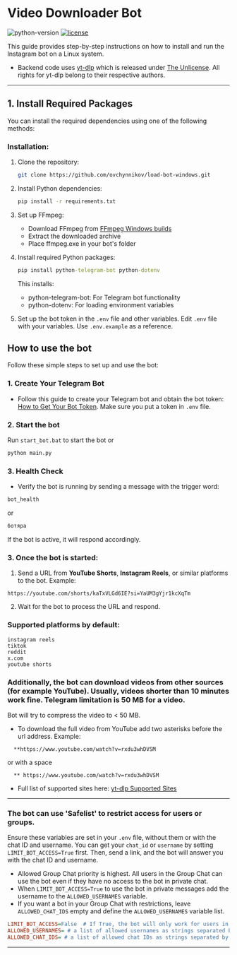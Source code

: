 # Video Downloader Bot

![python-version](https://img.shields.io/badge/python-3.9_|_3.10_|_3.11_|_3.12_|_3.13-blue.svg)
[![license](https://img.shields.io/badge/License-MIT-blue.svg)](LICENSE)

This guide provides step-by-step instructions on how to install and run the Instagram bot on a Linux system.
- Backend code uses [yt-dlp](https://github.com/yt-dlp/yt-dlp) which is released under [The Unlicense](https://unlicense.org/). All rights for yt-dlp belong to their respective authors. 
---

## 1. Install Required Packages

You can install the required dependencies using one of the following methods:

### Installation:

1. Clone the repository:
   ```sh
   git clone https://github.com/ovchynnikov/load-bot-windows.git
   ```

2. Install Python dependencies:
   ```bash
   pip install -r requirements.txt
   ```

3. Set up FFmpeg:
   - Download FFmpeg from [FFmpeg Windows builds](https://www.ffmpeg.org/download.html#build-windows)
   - Extract the downloaded archive
   - Place ffmpeg.exe in your bot's folder

4. Install required Python packages:
   ```cmd
   pip install python-telegram-bot python-dotenv
   ```
   This installs:
   - python-telegram-bot: For Telegram bot functionality 
   - python-dotenv: For loading environment variables

5. Set up the bot token in the `.env` file and other variables.
  Edit `.env` file with your variables. Use `.env.example` as a reference.

## How to use the bot

Follow these simple steps to set up and use the bot:

### 1. Create Your Telegram Bot
- Follow this guide to create your Telegram bot and obtain the bot token:  
  [How to Get Your Bot Token](https://www.freecodecamp.org/news/how-to-create-a-telegram-bot-using-python/).
  Make sure you put a token in `.env` file.

### 2. Start the bot
Run `start_bot.bat` to start the bot
or 
```cmd
python main.py
```

### 3. Health Check
- Verify the bot is running by sending a message with the trigger word:
```sh
bot_health
```
or
```sh
ботяра
```

If the bot is active, it will respond accordingly.

### 3. Once the bot is started:
  1. Send a URL from **YouTube Shorts**, **Instagram Reels**, or similar platforms to the bot.
  Example:
  ```
  https://youtube.com/shorts/kaTxVLGd6IE?si=YaUM3gYjr1kcXqTm
  ```
  2. Wait for the bot to process the URL and respond.

### Supported platforms by default:
   ```
   instagram reels
   tiktok
   reddit
   x.com
   youtube shorts
   ```

### Additionally, the bot can download videos from other sources (for example YouTube). Usually, videos shorter than 10 minutes work fine. Telegram limitation is 50 MB for a video.
Bot will try to compress the video to < 50 MB.

- To download the full video from YouTube add two asterisks before the url address.
Example:
```
  **https://www.youtube.com/watch?v=rxdu3whDVSM
```
or with a space
```
  ** https://www.youtube.com/watch?v=rxdu3whDVSM
``` 

- Full list of supported sites here: [yt-dlp Supported Sites](https://github.com/yt-dlp/yt-dlp/blob/master/supportedsites.md)
---
### The bot can use 'Safelist' to restrict access for users or groups.
Ensure these variables are set in your `.env` file, without them or with the chat ID and username.
You can get your `chat_id` or `username` by setting `LIMIT_BOT_ACCESS=True` first. Then, send a link, and the bot will answer you with the chat ID and username.
- Allowed Group Chat priority is highest. All users in the Group Chat can use the bot even if they have no access to the bot in private chat.
- When `LIMIT_BOT_ACCESS=True` to use the bot in private messages add the username to the `ALLOWED_USERNAMES` variable.
- If you want a bot in your Group Chat with restrictions, leave `ALLOWED_CHAT_IDS` empty and define the `ALLOWED_USERNAMES` variable list.
```ini
LIMIT_BOT_ACCESS=False  # If True, the bot will only work for users in ALLOWED_USERNAMES or ALLOWED_CHAT_IDS
ALLOWED_USERNAMES= # a list of allowed usernames as strings separated by commas. Example: ALLOWED_USERNAMES=username1,username2,username3
ALLOWED_CHAT_IDS= # a list of allowed chat IDs as strings separated by commas. Example: ALLOWED_CHAT_IDS=-12349,12345,123456
```
---

